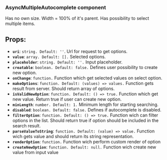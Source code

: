 ### **AsyncMultipleAutocomplete component**

Has no own size. Width = 100% of it's parent. Has possibility to select multiple items.

## Props:

- **`uri`**: `string. Default: ''`. Url for request to get options.
- **`value`**: `array. Default: [].` Selected options.
- **`placeholder`**: `string. Default: ''.` Input placeholder.
- **`creatable`**: `boolean. Default: false.` Defines user possibility to create new option.
- **`onChange`**: `function.` Function which get selected values on select option.
- **`makeOptions`**: `function. Default: (values) => values.` Function gets result from server. Should return array of options.
- **`isValidNewOption`**: `function. Default: () => true.` Function which get new value. Return true if user can create new option.
- **`minLength`**: `number. Default: 1.` Minimum length for starting searching.
- **`disabled`**: `boolean. Default: false.` Defines if autocomplete is disabled.
- **`filterOption`**: `function. Default: () => true.` Function wich can filter options in the list. Should return true if option should be included in the search result.
- **`parseValueToString`**: `function. Default: (value) => value.` Function wich gets value and should return its string representation.
- **`renderOption`**: `function.` Function wich perform custom render of option
- **`createNewOption`**: `function. Default: null.` Function wich create new value from input value
